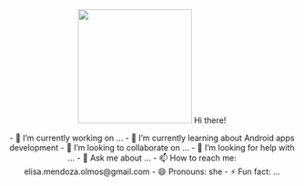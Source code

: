 <div id= "header" align= "center" >
  <img src = "https://media.giphy.com/media/bMdZu3fG2ZEBO/giphy.gif?cid=790b76111uskspg78m2qzsmbrzsir0e8go72csmn0e45z6oj&ep=v1_gifs_search&rid=giphy.gif&ct=g" width="200/>
  <h1 align= "center"> Hi there!</h1>
  <p>- 🔭 I’m currently working on ...
- 🌱 I’m currently learning about Android apps development
- 👯 I’m looking to collaborate on ...
- 🤔 I’m looking for help with ...
- 💬 Ask me about ...
- 📫 How to reach me: elisa.mendoza.olmos@gmail.com
- 😄 Pronouns: she
- ⚡ Fun fact: ...</p>
</div>

<!--
**elisaMendoza/elisaMendoza** is a ✨ _special_ ✨ repository because its `README.md` (this file) appears on your GitHub profile.

Here are some ideas to get you started:


-->
